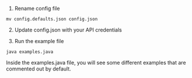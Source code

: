 1. Rename config file
```
mv config.defaults.json config.json
```

2. Update config.json with your API credentials

3. Run the example file
```
java examples.java
```

Inside the examples.java file, you will see some different examples that are commented out by default.
